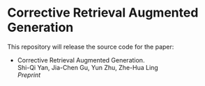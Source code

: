 # Corrective Retrieval Augmented Generation
This repository will release the source code for the paper:
- Corrective Retrieval Augmented Generation. <br>
  Shi-Qi Yan, Jia-Chen Gu, Yun Zhu, Zhe-Hua Ling <br>
  _Preprint_ <br>

